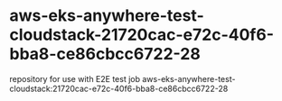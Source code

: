 # aws-eks-anywhere-test-cloudstack-21720cac-e72c-40f6-bba8-ce86cbcc6722-28
repository for use with E2E test job aws-eks-anywhere-test-cloudstack:21720cac-e72c-40f6-bba8-ce86cbcc6722-28
